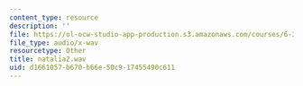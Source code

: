 ```yaml
---
content_type: resource
description: ''
file: https://ol-ocw-studio-app-production.s3.amazonaws.com/courses/6-341-discrete-time-signal-processing-fall-2005/d1661057b670b66e50c917455490c611_natalia2.wav
file_type: audio/x-wav
resourcetype: Other
title: natalia2.wav
uid: d1661057-b670-b66e-50c9-17455490c611
---
```

